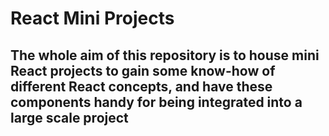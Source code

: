 # React Mini Projects

## The whole aim of this repository is to house mini React projects to gain some know-how of different React concepts, and have these components handy for being integrated into a large scale project
